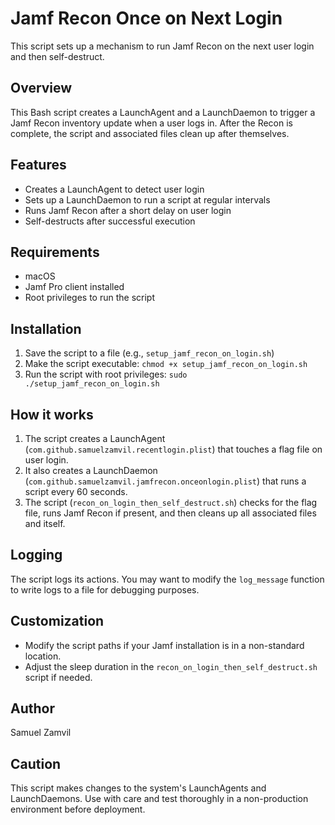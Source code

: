 # Jamf Recon Once on Next Login

This script sets up a mechanism to run Jamf Recon on the next user login and then self-destruct.

## Overview

This Bash script creates a LaunchAgent and a LaunchDaemon to trigger a Jamf Recon inventory update when a user logs in. After the Recon is complete, the script and associated files clean up after themselves.

## Features

- Creates a LaunchAgent to detect user login
- Sets up a LaunchDaemon to run a script at regular intervals
- Runs Jamf Recon after a short delay on user login
- Self-destructs after successful execution

## Requirements

- macOS
- Jamf Pro client installed
- Root privileges to run the script

## Installation

1. Save the script to a file (e.g., `setup_jamf_recon_on_login.sh`)
2. Make the script executable: `chmod +x setup_jamf_recon_on_login.sh`
3. Run the script with root privileges: `sudo ./setup_jamf_recon_on_login.sh`

## How it works

1. The script creates a LaunchAgent (`com.github.samuelzamvil.recentlogin.plist`) that touches a flag file on user login.
2. It also creates a LaunchDaemon (`com.github.samuelzamvil.jamfrecon.onceonlogin.plist`) that runs a script every 60 seconds.
3. The script (`recon_on_login_then_self_destruct.sh`) checks for the flag file, runs Jamf Recon if present, and then cleans up all associated files and itself.

## Logging

The script logs its actions. You may want to modify the `log_message` function to write logs to a file for debugging purposes.

## Customization

- Modify the script paths if your Jamf installation is in a non-standard location.
- Adjust the sleep duration in the `recon_on_login_then_self_destruct.sh` script if needed.

## Author

Samuel Zamvil

## Caution

This script makes changes to the system's LaunchAgents and LaunchDaemons. Use with care and test thoroughly in a non-production environment before deployment.